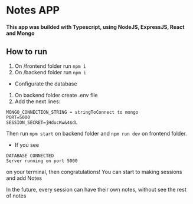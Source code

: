 # Notes APP

#### This app was builded with Typescript, using NodeJS, ExpressJS, React and Mongo

## How to run

1. On /frontend folder run `npm i`
2. On /backend folder run `npm i`

- Configurate the database

1. On backend folder create .env file
2. Add the next lines:

```
MONGO_CONNECTION_STRING = stringToConnect to mongo
PORT=5000
SESSION_SECRET=jHducKw&4$dL
```

Then run `npm start` on backend folder and `npm run dev` on frontend folder.

- If you see

```
DATABASE CONNECTED
Server running on port 5000
```

on your terminal, then congratulations! You can start to making sessions and add Notes

In the future, every session can have their own notes, without see the rest of notes
